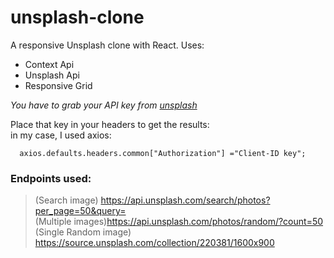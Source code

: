 # unsplash-clone
A responsive Unsplash clone with React.
Uses: 
 - Context Api
 - Unsplash Api
 - Responsive Grid

*You have to grab your API key from [unsplash](https://unsplash.com/developers)* <br>

Place that key in your headers to get the results: <br>
in my case, I used axios:
```
  axios.defaults.headers.common["Authorization"] ="Client-ID key";
  ```

### Endpoints used:
>(Search image) https://api.unsplash.com/search/photos?per_page=50&query= <br>
>(Multiple images)https://api.unsplash.com/photos/random/?count=50 <br>
>(Single Random image) https://source.unsplash.com/collection/220381/1600x900
